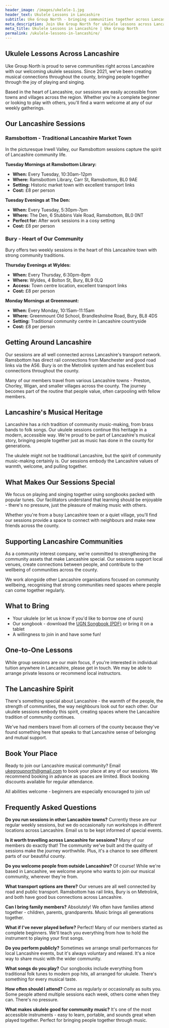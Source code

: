 ```yaml
---
header_image: /images/ukelele-1.jpg
header_text: Ukulele Lessons in Lancashire
subtitle: Uke Group North - bringing communities together across Lancashire
meta_description: Join Uke Group North for ukulele lessons across Lancashire. Community sessions in Ramsbottom, Bury and Greenmount. All ages welcome, instruments provided.
meta_title: Ukulele Lessons in Lancashire | Uke Group North
permalink: /ukulele-lessons-in-lancashire/
---
```


## Ukulele Lessons Across Lancashire

Uke Group North is proud to serve communities right across Lancashire with our welcoming ukulele sessions. Since 2021, we've been creating musical connections throughout the county, bringing people together through the joy of playing and singing.

Based in the heart of Lancashire, our sessions are easily accessible from towns and villages across the region. Whether you're a complete beginner or looking to play with others, you'll find a warm welcome at any of our weekly gatherings.

## Our Lancashire Sessions

### Ramsbottom - Traditional Lancashire Market Town

In the picturesque Irwell Valley, our Ramsbottom sessions capture the spirit of Lancashire community life.

**Tuesday Mornings at Ramsbottom Library:**
- **When:** Every Tuesday, 10:30am-12pm
- **Where:** Ramsbottom Library, Carr St, Ramsbottom, BL0 9AE
- **Setting:** Historic market town with excellent transport links
- **Cost:** £8 per person

**Tuesday Evenings at The Den:**
- **When:** Every Tuesday, 5:30pm-7pm
- **Where:** The Den, 6 Stubbins Vale Road, Ramsbottom, BL0 0NT
- **Perfect for:** After work sessions in a cosy setting
- **Cost:** £8 per person

### Bury - Heart of Our Community

Bury offers two weekly sessions in the heart of this Lancashire town with strong community traditions.

**Thursday Evenings at Wyldes:**
- **When:** Every Thursday, 6:30pm-8pm
- **Where:** Wyldes, 4 Bolton St, Bury, BL9 0LQ
- **Access:** Town centre location, excellent transport links
- **Cost:** £8 per person

**Monday Mornings at Greenmount:**
- **When:** Every Monday, 10:15am-11:15am
- **Where:** Greenmount Old School, Brandlesholme Road, Bury, BL8 4DS
- **Setting:** Traditional community centre in Lancashire countryside
- **Cost:** £8 per person

## Getting Around Lancashire

Our sessions are all well connected across Lancashire's transport network. Ramsbottom has direct rail connections from Manchester and good road links via the A56. Bury is on the Metrolink system and has excellent bus connections throughout the county.

Many of our members travel from various Lancashire towns - Preston, Chorley, Wigan, and smaller villages across the county. The journey becomes part of the routine that people value, often carpooling with fellow members.

## Lancashire's Musical Heritage

Lancashire has a rich tradition of community music-making, from brass bands to folk songs. Our ukulele sessions continue this heritage in a modern, accessible way. We're proud to be part of Lancashire's musical story, bringing people together just as music has done in the county for generations.

The ukulele might not be traditional Lancashire, but the spirit of community music-making certainly is. Our sessions embody the Lancashire values of warmth, welcome, and pulling together.

## What Makes Our Sessions Special

We focus on playing and singing together using songbooks packed with popular tunes. Our facilitators understand that learning should be enjoyable - there's no pressure, just the pleasure of making music with others.

Whether you're from a busy Lancashire town or a quiet village, you'll find our sessions provide a space to connect with neighbours and make new friends across the county.

## Supporting Lancashire Communities

As a community interest company, we're committed to strengthening the community assets that make Lancashire special. Our sessions support local venues, create connections between people, and contribute to the wellbeing of communities across the county.

We work alongside other Lancashire organisations focused on community wellbeing, recognising that strong communities need spaces where people can come together regularly.

## What to Bring

- Your ukulele (or let us know if you'd like to borrow one of ours)
- Our songbook - download the [UGN Songbook (PDF)](/assets/UGN_Songbook_1.1.pdf) or bring it on a tablet
- A willingness to join in and have some fun!

## One-to-One Lessons

While group sessions are our main focus, if you're interested in individual tuition anywhere in Lancashire, please get in touch. We may be able to arrange private lessons or recommend local instructors.

## The Lancashire Spirit

There's something special about Lancashire - the warmth of the people, the strength of communities, the way neighbours look out for each other. Our ukulele sessions embody this spirit, creating spaces where the Lancashire tradition of community continues.

We've had members travel from all corners of the county because they've found something here that speaks to that Lancashire sense of belonging and mutual support.

## Book Your Place

Ready to join our Lancashire musical community? Email [ukegroupnorth@gmail.com](mailto:ukegroupnorth@gmail.com) to book your place at any of our sessions. We recommend booking in advance as spaces are limited. Block booking discounts available for regular attendance.

All abilities welcome - beginners are especially encouraged to join us!

## Frequently Asked Questions

**Do you run sessions in other Lancashire towns?**
Currently these are our regular weekly sessions, but we do occasionally run workshops in different locations across Lancashire. Email us to be kept informed of special events.

**Is it worth travelling across Lancashire for sessions?**
Many of our members do exactly that! The community we've built and the quality of sessions make the journey worthwhile. Plus, it's a chance to see different parts of our beautiful county.

**Do you welcome people from outside Lancashire?**
Of course! While we're based in Lancashire, we welcome anyone who wants to join our musical community, wherever they're from.

**What transport options are there?**
Our venues are all well connected by road and public transport. Ramsbottom has rail links, Bury is on Metrolink, and both have good bus connections across Lancashire.

**Can I bring family members?**
Absolutely! We often have families attend together - children, parents, grandparents. Music brings all generations together.

**What if I've never played before?**
Perfect! Many of our members started as complete beginners. We'll teach you everything from how to hold the instrument to playing your first songs.

**Do you perform publicly?**
Sometimes we arrange small performances for local Lancashire events, but it's always voluntary and relaxed. It's a nice way to share music with the wider community.

**What songs do you play?**
Our songbooks include everything from traditional folk tunes to modern pop hits, all arranged for ukulele. There's something for every musical taste.

**How often should I attend?**
Come as regularly or occasionally as suits you. Some people attend multiple sessions each week, others come when they can. There's no pressure.

**What makes ukulele good for community music?**
It's one of the most accessible instruments - easy to learn, portable, and sounds great when played together. Perfect for bringing people together through music.